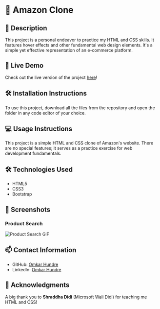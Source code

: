 # 🌟 Amazon Clone

## 📜 Description
This project is a personal endeavor to practice my HTML and CSS skills. It features hover effects and other fundamental web design elements. It's a simple yet effective representation of an e-commerce platform.

## 🚀 Live Demo
Check out the live version of the project [here](https://omkar-hundre.github.io/Amazon-Clone/)!

## 🛠️ Installation Instructions
To use this project, download all the files from the repository and open the folder in any code editor of your choice.

## 💻 Usage Instructions
This project is a simple HTML and CSS clone of Amazon's website. There are no special features; it serves as a practice exercise for web development fundamentals.

## 🛠️ Technologies Used
- HTML5
- CSS3
- Bootstrap

## 📸 Screenshots
### Product Search
![Product Search GIF](Screenshot/AmazonGif.gif)

## 📫 Contact Information
- GitHub: [Omkar Hundre](https://github.com/Omkar-Hundre)
- LinkedIn: [Omkar Hundre](https://www.linkedin.com/in/hundreomkar/)

## 🙏 Acknowledgments
A big thank you to **Shraddha Didi** (Microsoft Wali Didi) for teaching me HTML and CSS!
